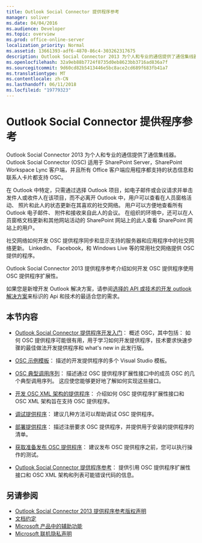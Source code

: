 ```yaml
---
title: Outlook Social Connector 提供程序参考
manager: soliver
ms.date: 04/04/2016
ms.audience: Developer
ms.topic: overview
ms.prod: office-online-server
localization_priority: Normal
ms.assetid: 13661393-adf6-4870-86c4-303262317675
description: Outlook Social Connector 2013 为个人和专业的通信提供了通信集线器。
ms.openlocfilehash: 32a9eb88b7724f8735d0eb8623bb3716ad836a7f
ms.sourcegitcommit: 9d60cd82b5413446e5bc8ace2cd689f683fb41a7
ms.translationtype: MT
ms.contentlocale: zh-CN
ms.lasthandoff: 06/11/2018
ms.locfileid: "19779323"
---
```

# <a name="outlook-social-connector-provider-reference"></a>Outlook Social Connector 提供程序参考

Outlook Social Connector 2013 为个人和专业的通信提供了通信集线器。 Outlook Social Connector (OSC) 适用于 SharePoint Server，SharePoint Workspace Lync 客户端，并且所有 Office 客户端应用程序都支持的状态信息和联系人卡片都支持 OSC。 

在 Outlook 中特定，只需通过选择 Outlook 项目，如电子邮件或会议请求并单击发件人或收件人在该项目，而不必离开 Outlook 中，用户可以查看在人员窗格活动、 照片和此人的状态更新在其喜欢的社交网络。 用户可以方便地查看所有 Outlook 电子邮件、 附件和接收来自此人的会议。 在组织的环境中，还可以在人员窗格文档更新和其他网站活动的 SharePoint 网站上的此人查看 SharePoint 网站上的用户。
  
社交网络如何开发 OSC 提供程序同步和显示支持的服务器和应用程序中的社交网络更新。 LinkedIn、 Facebook，和 Windows Live 等的常用社交网络提供 OSC 提供的程序。 
  
Outlook Social Connector 2013 提供程序参考介绍如何开发 OSC 提供程序使用 OSC 提供程序扩展性。 
  
如果您是新增开发 Outlook 解决方案，请参阅[选择的 API 或技术的开发 outlook 解决方案](../selecting-an-api-or-technology-for-developing-solutions-for-outlook.md)来标识的 Api 和技术的最适合您的需求。 
  
## <a name="in-this-section"></a>本节内容

- [Outlook Social Connector 提供程序开发入门](getting-started-with-developing-an-outlook-social-connector-provider.md)： 概述 OSC，其中包括： 如何 OSC 提供程序可能很有用，用于学习如何开发提供程序，技术要求快速步骤的最佳做法开发提供程序和 what's new in 此发行版。
    
- [OSC 示例模板](osc-sample-templates.md)： 描述的开发提供程序的多个 Visual Studio 模板。
    
- [OSC 典型调用序列](osc-typical-calling-sequences.md)： 描述通过 OSC 提供程序扩展性接口中的成员 OSC 的几个典型调用序列。 这应使您能够更好地了解如何实现这些接口。
    
- [开发 OSC XML 架构的提供程序](developing-a-provider-with-the-osc-xml-schema.md)： 介绍如何 OSC 提供程序扩展性接口和 OSC XML 架构旨在支持 OSC 提供程序。
    
- [调试提供程序](debugging-a-provider.md)： 建议几种方法可以帮助调试 OSC 提供程序。
    
- [部署提供程序](deploying-a-provider.md)： 描述注册要求 OSC 提供程序，并提供用于安装的提供程序的清单。
    
- [获取准备发布 OSC 提供程序](getting-ready-to-release-an-osc-provider.md)： 建议发布 OSC 提供程序之前，您可以执行操作的测试。
    
- [Outlook Social Connector 提供程序参考](outlook-social-connector-provider-reference-0.md)： 提供引用 OSC 提供程序扩展性接口和 OSC XML 架构和列表可能错误代码的信息。
    
## <a name="see-also"></a>另请参阅

- [Outlook Social Connector 2013 提供程序参考版权声明](outlook-social-connector-2013-provider-reference-copyright-notice.md) 
- [文档约定](http://msdn.microsoft.com/en-us/office/aa905365.aspx)   
- [Microsoft 产品中的辅助功能](http://www.microsoft.com/enable/products/default.aspx)  
- [Microsoft 联机隐私声明](https://privacy.microsoft.com/en-us/privacystatement)
    

